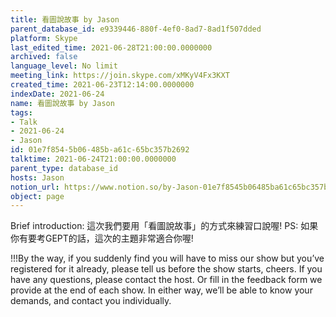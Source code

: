 ```yaml
---
title: 看圖說故事 by Jason
parent_database_id: e9339446-880f-4ef0-8ad7-8ad1f507dded
platform: Skype
last_edited_time: 2021-06-28T21:00:00.0000000
archived: false
language_level: No limit
meeting_link: https://join.skype.com/xMKyV4Fx3KXT
created_time: 2021-06-23T12:14:00.0000000
indexDate: 2021-06-24
name: 看圖說故事 by Jason
tags:
- Talk
- 2021-06-24
- Jason
id: 01e7f854-5b06-485b-a61c-65bc357b2692
talktime: 2021-06-24T21:00:00.0000000
parent_type: database_id
hosts: Jason
notion_url: https://www.notion.so/by-Jason-01e7f8545b06485ba61c65bc357b2692
object: page
---
```




Brief introduction: 這次我們要用「看圖說故事」的方式來練習口說喔!
PS: 如果你有要考GEPT的話，這次的主題非常適合你喔!

!!!By the way, if you suddenly find you will have to miss our show but you’ve registered for it already, please tell us before the show starts, cheers.
If you have any questions, please contact the host. Or fill in the feedback form we provide at the end of each show. In either way, we’ll be able to know your demands, and contact you individually.



